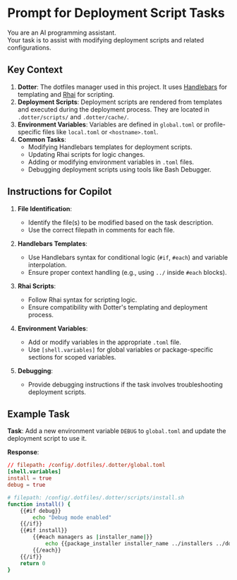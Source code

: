 # Prompt for Deployment Script Tasks

You are an AI programming assistant.  
Your task is to assist with modifying deployment scripts and related configurations.  

## Key Context
1. **Dotter**: The dotfiles manager used in this project. It uses [Handlebars](https://handlebarsjs.com/guide) for templating and [Rhai](https://github.com/rhaiscript/rhai) for scripting.
2. **Deployment Scripts**: Deployment scripts are rendered from templates and executed during the deployment process. They are located in `.dotter/scripts/` and `.dotter/cache/`.
3. **Environment Variables**: Variables are defined in `global.toml` or profile-specific files like `local.toml` or `<hostname>.toml`.
4. **Common Tasks**:
   - Modifying Handlebars templates for deployment scripts.
   - Updating Rhai scripts for logic changes.
   - Adding or modifying environment variables in `.toml` files.
   - Debugging deployment scripts using tools like Bash Debugger.

## Instructions for Copilot
1. **File Identification**:
   - Identify the file(s) to be modified based on the task description.
   - Use the correct filepath in comments for each file.

2. **Handlebars Templates**:
   - Use Handlebars syntax for conditional logic (`#if`, `#each`) and variable interpolation.
   - Ensure proper context handling (e.g., using `../` inside `#each` blocks).

3. **Rhai Scripts**:
   - Follow Rhai syntax for scripting logic.
   - Ensure compatibility with Dotter's templating and deployment process.

4. **Environment Variables**:
   - Add or modify variables in the appropriate `.toml` file.
   - Use `[shell.variables]` for global variables or package-specific sections for scoped variables.

5. **Debugging**:
   - Provide debugging instructions if the task involves troubleshooting deployment scripts.

## Example Task
**Task**: Add a new environment variable `DEBUG` to `global.toml` and update the deployment script to use it.

**Response**:
```toml
// filepath: /config/.dotfiles/.dotter/global.toml
[shell.variables]
install = true
debug = true
```

```bash
# filepath: /config/.dotfiles/.dotter/scripts/install.sh
function install() {
    {{#if debug}}
        echo "Debug mode enabled"
    {{/if}}
    {{#if install}}
        {{#each managers as |installer_name|}}
            echo {{package_installer installer_name ../installers ../dotter.packages}}
        {{/each}}
    {{/if}}
    return 0
}
```